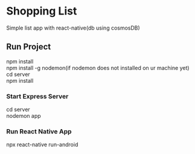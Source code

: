 # Shopping List  
Simple list app with react-native(db using cosmosDB)  
## Run Project  
npm install  
npm install -g nodemon(if nodemon does not installed on ur machine yet)  
cd server  
npm install  
### Start Express Server  
cd server  
nodemon app  
### Run React Native App  
npx react-native run-android  
